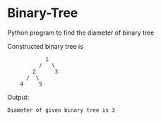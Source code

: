 # Binary-Tree
Python program to find the diameter of binary tree

Constructed binary tree is
```
            1
          /   \
        2      3
      /  \
    4     5
```
    
Output:

    Diameter of given binary tree is 3

